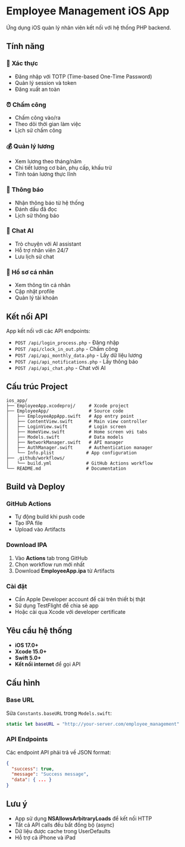 # Employee Management iOS App

Ứng dụng iOS quản lý nhân viên kết nối với hệ thống PHP backend.

## Tính năng

### 🔐 **Xác thực**
- Đăng nhập với TOTP (Time-based One-Time Password)
- Quản lý session và token
- Đăng xuất an toàn

### ⏰ **Chấm công**
- Chấm công vào/ra
- Theo dõi thời gian làm việc
- Lịch sử chấm công

### 💰 **Quản lý lương**
- Xem lương theo tháng/năm
- Chi tiết lương cơ bản, phụ cấp, khấu trừ
- Tính toán lương thực lĩnh

### 🔔 **Thông báo**
- Nhận thông báo từ hệ thống
- Đánh dấu đã đọc
- Lịch sử thông báo

### 🤖 **Chat AI**
- Trò chuyện với AI assistant
- Hỗ trợ nhân viên 24/7
- Lưu lịch sử chat

### 👤 **Hồ sơ cá nhân**
- Xem thông tin cá nhân
- Cập nhật profile
- Quản lý tài khoản

## Kết nối API

App kết nối với các API endpoints:

- `POST /api/login_process.php` - Đăng nhập
- `POST /api/clock_in_out.php` - Chấm công
- `POST /api/api_monthly_data.php` - Lấy dữ liệu lương
- `POST /api/api_notifications.php` - Lấy thông báo
- `POST /api/api_chat.php` - Chat với AI

## Cấu trúc Project

```
ios_app/
├── EmployeeApp.xcodeproj/     # Xcode project
├── EmployeeApp/               # Source code
│   ├── EmployeeAppApp.swift   # App entry point
│   ├── ContentView.swift      # Main view controller
│   ├── LoginView.swift        # Login screen
│   ├── HomeView.swift         # Home screen với tabs
│   ├── Models.swift           # Data models
│   ├── NetworkManager.swift   # API manager
│   ├── AuthManager.swift      # Authentication manager
│   └── Info.plist            # App configuration
├── .github/workflows/
│   └── build.yml             # GitHub Actions workflow
└── README.md                 # Documentation
```

## Build và Deploy

### **GitHub Actions**
- Tự động build khi push code
- Tạo IPA file
- Upload vào Artifacts

### **Download IPA**
1. Vào **Actions** tab trong GitHub
2. Chọn workflow run mới nhất
3. Download **EmployeeApp.ipa** từ Artifacts

### **Cài đặt**
- Cần Apple Developer account để cài trên thiết bị thật
- Sử dụng TestFlight để chia sẻ app
- Hoặc cài qua Xcode với developer certificate

## Yêu cầu hệ thống

- **iOS 17.0+**
- **Xcode 15.0+**
- **Swift 5.0+**
- **Kết nối internet** để gọi API

## Cấu hình

### **Base URL**
Sửa `Constants.baseURL` trong `Models.swift`:
```swift
static let baseURL = "http://your-server.com/employee_management"
```

### **API Endpoints**
Các endpoint API phải trả về JSON format:
```json
{
  "success": true,
  "message": "Success message",
  "data": { ... }
}
```

## Lưu ý

- App sử dụng **NSAllowsArbitraryLoads** để kết nối HTTP
- Tất cả API calls đều bất đồng bộ (async)
- Dữ liệu được cache trong UserDefaults
- Hỗ trợ cả iPhone và iPad
